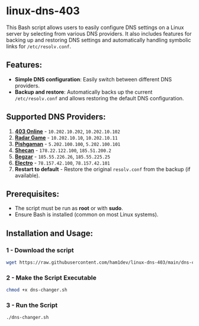 # linux-dns-403
This Bash script allows users to easily configure DNS settings on a Linux server by selecting from various DNS providers. It also includes features for backing up and restoring DNS settings and automatically handling symbolic links for `/etc/resolv.conf`.

## Features:
- **Simple DNS configuration**: Easily switch between different DNS providers.
- **Backup and restore**: Automatically backs up the current `/etc/resolv.conf` and allows restoring the default DNS configuration.

## Supported DNS Providers:
1. **[403 Online](https://403.online)** - `10.202.10.202`, `10.202.10.102`
2. **[Radar Game](https://radar.game)** - `10.202.10.10`, `10.202.10.11`
3. **[Pishgaman](https://pishgaman.net)** - `5.202.100.100`, `5.202.100.101`
4. **[Shecan](https://shecan.ir)** - `178.22.122.100`, `185.51.200.2`
5. **[Begzar](https://begzar.ir)** - `185.55.226.26`, `185.55.225.25`
6. **[Electro](https://electrotm.org/)** - `78.157.42.100`, `78.157.42.101`
7. **Restart to default** - Restore the original `resolv.conf` from the backup (if available).

## Prerequisites:
- The script must be run as **root** or with **sudo**.
- Ensure Bash is installed (common on most Linux systems).

## Installation and Usage:
### 1 - Download the script 
```bash
wget https://raw.githubusercontent.com/ham1dev/linux-dns-403/main/dns-changer.sh
```
### 2 - Make the Script Executable
```bash
chmod +x dns-changer.sh
```
### 3 - Run the Script
```bash
./dns-changer.sh
```

